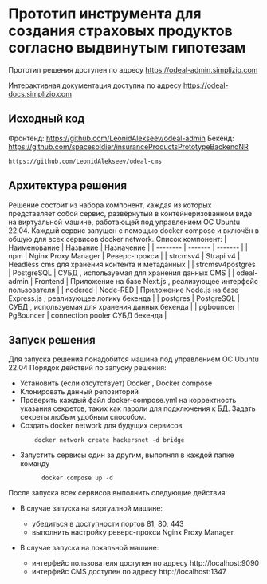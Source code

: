 # Прототип инструмента для создания страховых продуктов согласно выдвинутым гипотезам

Прототип решения доступен по адресу https://odeal-admin.simplizio.com

Интерактивная документация доступна по адресу https://odeal-docs.simplizio.com

## Исходный код

Фронтенд:
    https://github.com/LeonidAlekseev/odeal-admin
Бекенд:
    https://github.com/spacesoldier/insuranceProductsPrototypeBackendNR

    https://github.com/LeonidAlekseev/odeal-cms
    

## Архитектура решения

Решение состоит из набора компонент, каждая из которых представляет собой сервис, развёрнутый в контейнеризованном виде на виртуальной машине, работающей под управлением ОС Ubuntu 22.04.
Каждый сервис запущен с помощью docker compose и включён в общую для всех сервисов docker network.
Список компонент:
| Наименование    | Название | Назначение |
| -------- | ------- | ------- |
| npm  | Nginx Proxy Manager    |  Реверс-прокси  |
| strcmsv4 | Strapi v4     |  Headless cms для хранения контента и метаданных  |
| strcmsv4postgres    | PostgreSQL    |  СУБД , используемая для хранения данных CMS  |
| odeal-admin    | Frontend    |  Приложение на базе Next.js , реализующее интерфейс пользователя  |
| nodered    | Node-RED    |  Приложение Node.js на базе Express.js , реализующее логику бекенда  |
| postgres    | PostgreSQL    |  СУБД , используемая для хранения данных бекенда  |
| pgbouncer    | PgBouncer    |  connection pooler СУБД бекенда  |


## Запуск решения

Для запуска решения понадобится машина под управлением ОС Ubuntu 22.04
Порядок действий по запуску решения:
- Установить (если отсутствует) Docker , Docker compose
- Клонировать данный репозиторий
- Проверить каждый файл docker-compose.yml на корректность указания секретов, таких как пароли для подключения к БД. Задать секреты любым удобным способом.
- Создать docker network для будущих сервисов
    ```shell
        docker network create hackersnet -d bridge
    ```
- Запустить сервисы один за другим, выполняя в каждой папке команду
  ```shell
        docker compose up -d
  ```

После запуска всех сервисов выполнить следующие действия:

- В случае запуска на виртуалной машине:
  - убедиться в доступности портов 81, 80, 443
  - выполнить настройку реверс-прокси Nginx Proxy Manager
  
- В случае запуска на локальной машине:
  - интерфейс пользователя доступен по адресу http://localhost:9090
  - интерфейс CMS доступен по адресу http://localhost:1347